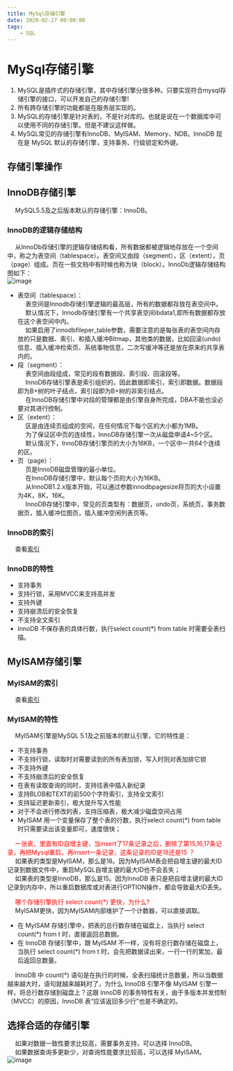 ```yaml
---
title: MySql存储引擎
date: 2020-02-27 00:00:00
tags:
    - SQL
---
```


# MySql存储引擎
1. MySQL是插件式的存储引擎，其中存储引擎分很多种。只要实现符合mysql存储引擎的接口，可以开发自己的存储引擎!  
2. 所有跨存储引擎的功能都是在服务层实现的。  
3. MySQL的存储引擎是针对表的，不是针对库的。也就是说在一个数据库中可以使用不同的存储引擎。但是不建议这样做。  
4. MySQL常见的存储引擎有InnoDB、MyISAM、Memory、NDB。InnoDB 现在是 MySQL 默认的存储引擎，支持事务、行级锁定和外键。  

## 存储引擎操作  
<!-- https://mp.weixin.qq.com/s/MCFHNOQnTtJ6MGVjM3DP4A -->

## InnoDB存储引擎  
&emsp; MySQL5.5及之后版本默认的存储引擎：InnoDB。  

### InnoDB的逻辑存储结构  
&emsp; 从InnoDb存储引擎的逻辑存储结构看，所有数据都被逻辑地存放在一个空间中，称之为表空间（tablespace）。表空间又由段（segment），区（extent），页（page）组成。页在一些文档中有时候也称为块（block）。InnoDb逻辑存储结构图如下：  
![image](https://gitee.com/wt1814/pic-host/raw/master/images/SQL/sql-41.png)  
* 表空间（tablespace）：  
&emsp; 表空间是Innodb存储引擎逻辑的最高层，所有的数据都存放在表空间中。  
&emsp; 默认情况下，Innodb存储引擎有一个共享表空间ibdata1,即所有数据都存放在这个表空间中内。  
&emsp; 如果启用了innodbfileper_table参数，需要注意的是每张表的表空间内存放的只是数据、索引、和插入缓冲Bitmap，其他类的数据，比如回滚(undo)信息、插入缓冲检索页、系统事物信息，二次写缓冲等还是放在原来的共享表内的。  
* 段（segment）：  
&emsp; 表空间由段组成，常见的段有数据段、索引段、回滚段等。  
&emsp; InnoDB存储引擎表是索引组织的，因此数据即索引，索引即数据。数据段即为B+树的叶子结点，索引段即为B+树的非索引结点。  
&emsp; 在InnoDB存储引擎中对段的管理都是由引擎自身所完成，DBA不能也没必要对其进行控制。  
* 区（extent）：  
&emsp; 区是由连续页组成的空间，在任何情况下每个区的大小都为1MB。  
&emsp; 为了保证区中页的连续性，InnoDB存储引擎一次从磁盘申请4~5个区。  
&emsp; 默认情况下，InnoDB存储引擎页的大小为16KB，一个区中一共64个连续的区。  
* 页（page）：  
&emsp; 页是InnoDB磁盘管理的最小单位。  
&emsp; 在InnoDB存储引擎中，默认每个页的大小为16KB。  
&emsp; 从InnoDB1.2.x版本开始，可以通过参数innodbpagesize将页的大小设置为4K，8K，16K。  
&emsp; InnoDB存储引擎中，常见的页类型有：数据页，undo页，系统页，事务数据页，插入缓冲位图页，插入缓冲空闲列表页等。  

### InnoDB的索引  
&emsp; 查看[索引](7.index.md)  

### InnoDB的特性  
* 支持事务  
* 支持行锁，采用MVCC来支持高并发  
* 支持外键  
* 支持崩溃后的安全恢复  
* 不支持全文索引  
* InnoDB 不保存表的具体行数，执行select count(*) from table 时需要全表扫描。  

## MyISAM存储引擎  
### MyISAM的索引  
&emsp; 查看[索引](7.index.md)  

### MyISAM的特性  
&emsp; MyISAM引擎是MySQL 5.1及之前版本的默认引擎，它的特性是：  

* 不支持事务  
* 不支持行锁，读取时对需要读到的所有表加锁，写入时则对表加排它锁  
* 不支持外键  
* 不支持崩溃后的安全恢复  
* 在表有读取查询的同时，支持往表中插入新纪录  
* 支持BLOB和TEXT的前500个字符索引，支持全文索引  
* 支持延迟更新索引，极大提升写入性能  
* 对于不会进行修改的表，支持压缩表，极大减少磁盘空间占用  
* MyISAM 用一个变量保存了整个表的行数，执行select count(*) from table时只需要读出该变量即可，速度很快；  

&emsp; <font color = "red">一张表，里面有ID自增主键，当insert了17条记录之后，删除了第15,16,17条记录，再把Mysql重启，再insert一条记录，这条记录的ID是18还是15 ？</font>  
&emsp; 如果表的类型是MyISAM，那么是18。因为MyISAM表会把自增主键的最大ID 记录到数据文件中，重启MySQL自增主键的最大ID也不会丢失；  
&emsp; 如果表的类型是InnoDB，那么是15。因为InnoDB 表只是把自增主键的最大ID记录到内存中，所以重启数据库或对表进行OPTION操作，都会导致最大ID丢失。  

&emsp; <font color = "red">哪个存储引擎执行 select count(*) 更快，为什么? </font>   
&emsp; MyISAM更快，因为MyISAM内部维护了一个计数器，可以直接调取。  

* 在 MyISAM 存储引擎中，把表的总行数存储在磁盘上，当执行 select count(*) from t 时，直接返回总数据。  
* 在 InnoDB 存储引擎中，跟 MyISAM 不一样，没有将总行数存储在磁盘上，当执行 select count(*) from t 时，会先把数据读出来，一行一行的累加，最后返回总数量。  

&emsp; InnoDB 中 count(*) 语句是在执行的时候，全表扫描统计总数量，所以当数据越来越大时，语句就越来越耗时了，为什么 InnoDB 引擎不像 MyISAM 引擎一样，将总行数存储到磁盘上？这跟 InnoDB 的事务特性有关，由于多版本并发控制（MVCC）的原因，InnoDB 表“应该返回多少行”也是不确定的。  

## 选择合适的存储引擎  
&emsp; 如果对数据一致性要求比较高，需要事务支持，可以选择 InnoDB。  
&emsp; 如果数据查询多更新少，对查询性能要求比较高，可以选择 MyISAM。  
![image](https://gitee.com/wt1814/pic-host/raw/master/images/SQL/sql-50.png)  

